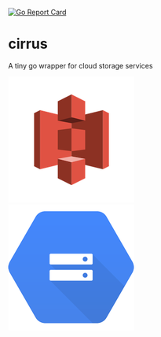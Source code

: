 [![Go Report Card](https://goreportcard.com/badge/github.com/connorvanderhook/cirrus?style=flat-square)](https://goreportcard.com/report/github.com/connorvanderhook/cirrus)

# cirrus 
A tiny go wrapper for cloud storage services

![alt text](assets/s3.png "s3") ![alt text](assets/gcs.png "Google Cloud Storage")